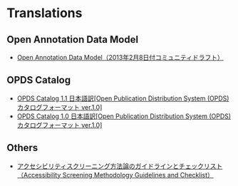 # Translations

## Open Annotation Data Model

- [Open Annotation Data Model（2013年2月8日付コミュニティドラフト）](https://kzakza.github.io/trl/open-annotation/cd/core/20130208/index.html)


## OPDS Catalog

- [OPDS Catalog 1.1 日本語訳[Open Publication Distribution System (OPDS) カタログフォーマット ver.1.0]](https://kzakza.github.io/trl/opds/opds1_1_jpn.html)
- [OPDS Catalog 1.0 日本語訳[Open Publication Distribution System (OPDS) カタログフォーマット ver.1.0]](https://kzakza.github.io/trl/opds/opds1_0_jpn.html)

## Others

- [アクセシビリティスクリーニング方法論のガイドラインとチェックリスト（Accessibility Screening Methodology Guidelines and Checklist）](https://kzakza.github.io/trl/a11y/a11y_smgc/accessibility-screening-methodology-guidelines-and-checklist.html)
